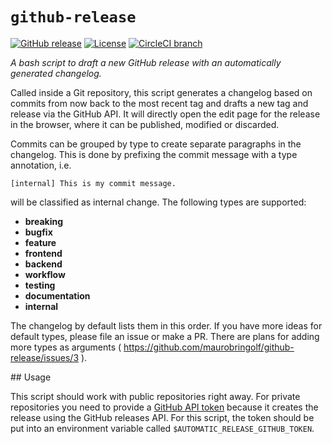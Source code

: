 # `github-release`

[![GitHub release](https://img.shields.io/github/release/maurobringolf/github-release.svg)]()
[![License](https://img.shields.io/github/license/maurobringolf/github-release.svg)]()
[![CircleCI branch](https://img.shields.io/circleci/project/github/maurobringolf/github-release/master.svg)]()

*A bash script to draft a new GitHub release with an automatically generated changelog.*

Called inside a Git repository, this script generates a changelog based on commits from now back to the most recent tag and drafts a new tag and release via the GitHub API. It will directly open the edit page for the release in the browser, where it can be published, modified or discarded.

Commits can be grouped by type to create separate paragraphs in the changelog. This is done by prefixing the commit message with a type annotation, i.e.

    [internal] This is my commit message.

will be classified as internal change. The following types are supported:

* **breaking**
* **bugfix**
* **feature**
* **frontend**
* **backend**
* **workflow**
* **testing**
* **documentation**
* **internal**

The changelog by default lists them in this order. If you have more ideas for default types, please file an issue or make a PR. There are plans for adding more types as arguments ( https://github.com/maurobringolf/github-release/issues/3 ).

## Usage

This script should work with public repositories right away. For private repositories you need to provide a [GitHub API token](https://github.com/blog/1509-personal-api-tokens) because it creates the release using the GitHub releases API. For this script, the token should be put into an environment variable called `$AUTOMATIC_RELEASE_GITHUB_TOKEN`.
